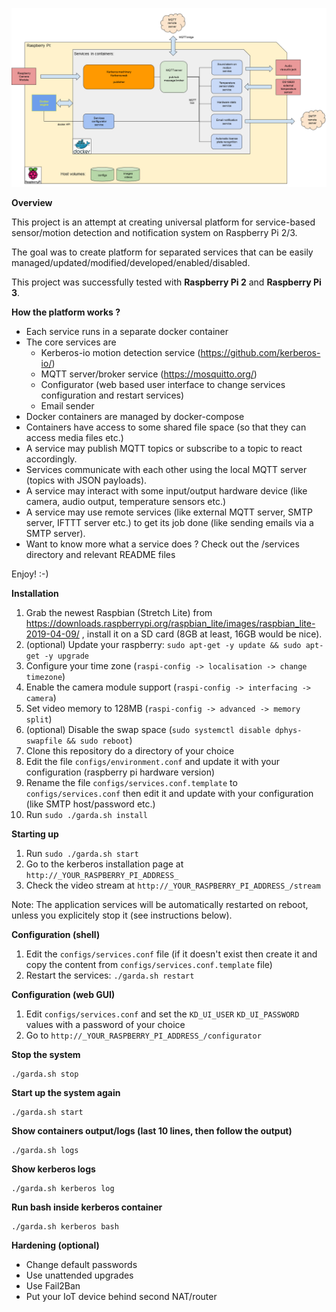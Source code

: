 ![Overall diagram](./docs/images/kerberos-flow.png "Dockerized KerberosIO flow")

**Overview**

This project is an attempt at creating universal platform for service-based sensor/motion detection and notification system on Raspberry Pi 2/3.

The goal was to create platform for separated services that can be easily managed/updated/modified/developed/enabled/disabled.

This project was successfully tested with **Raspberry Pi 2** and **Raspberry Pi 3**.

**How the platform works ?**

* Each service runs in a separate docker container
* The core services are
  * Kerberos-io motion detection service (https://github.com/kerberos-io/)
  * MQTT server/broker service (https://mosquitto.org/)
  * Configurator (web based user interface to change services configuration and restart services)
  * Email sender 
* Docker containers are managed by docker-compose
* Containers have access to some shared file space (so that they can access media files etc.) 
* A service may publish MQTT topics or subscribe to a topic to react accordingly. 
* Services communicate with each other using the local MQTT server (topics with JSON payloads).
* A service may interact with some input/output hardware device (like camera, audio output, temperature sensors etc.) 
* A service may use remote services (like external MQTT server, SMTP server, IFTTT server etc.) to get its job done (like sending emails via a SMTP server).
* Want to know more what a service does ? Check out the /services directory and relevant README files

Enjoy! :-)
 

**Installation**

1. Grab the newest Raspbian (Stretch Lite) from https://downloads.raspberrypi.org/raspbian_lite/images/raspbian_lite-2019-04-09/ , install it on a SD card (8GB at least, 16GB would be nice).
1. (optional) Update your raspberry: `sudo apt-get -y update && sudo apt-get -y upgrade` 
1. Configure your time zone (`raspi-config -> localisation -> change timezone`)
1. Enable the camera module support (`raspi-config -> interfacing -> camera`)
1. Set video memory to 128MB (`raspi-config -> advanced -> memory split`)
1. (optional) Disable the swap space (`sudo systemctl disable dphys-swapfile && sudo reboot`)
1. Clone this repository do a directory of your choice
1. Edit the file `configs/environment.conf` and update it with your configuration (raspberry pi hardware version)
1. Rename the file `configs/services.conf.template` to `configs/services.conf` then edit it and update with your configuration (like SMTP host/password etc.)
1. Run `sudo ./garda.sh install`


**Starting up**

1. Run `sudo ./garda.sh start`
1. Go to the kerberos installation page at `http://_YOUR_RASPBERRY_PI_ADDRESS_`
1. Check the video stream at `http://_YOUR_RASPBERRY_PI_ADDRESS_/stream`

Note: The application services will be automatically restarted on reboot, unless you explicitely stop it (see instructions below).

**Configuration (shell)**

1. Edit the `configs/services.conf` file (if it doesn't exist then create it and copy the content from `configs/services.conf.template` file)
1. Restart the services:
  `./garda.sh restart`

**Configuration (web GUI)**

1. Edit `configs/services.conf` and set the `KD_UI_USER` `KD_UI_PASSWORD` values with a password of your choice
1. Go to `http://_YOUR_RASPBERRY_PI_ADDRESS_/configurator`   

**Stop the system**
`````
./garda.sh stop 
`````

**Start up the system again**
`````
./garda.sh start 
`````

**Show containers output/logs (last 10 lines, then follow the output)**
`````
./garda.sh logs
`````

**Show kerberos logs**
`````
./garda.sh kerberos log
`````

**Run bash inside kerberos container**
`````
./garda.sh kerberos bash
`````

**Hardening (optional)**

* Change default passwords
* Use unattended upgrades
* Use Fail2Ban 
* Put your IoT device behind second NAT/router 

